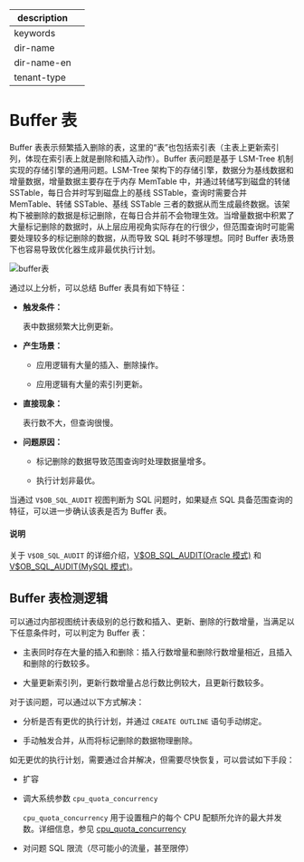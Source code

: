 |description||
|---|---|
|keywords||
|dir-name||
|dir-name-en||
|tenant-type||

# Buffer 表

Buffer 表表示频繁插入删除的表，这里的“表”也包括索引表（主表上更新索引列，体现在索引表上就是删除和插入动作）。Buffer 表问题是基于 LSM-Tree 机制实现的存储引擎的通用问题。LSM-Tree 架构下的存储引擎，数据分为基线数据和增量数据，增量数据主要存在于内存 MemTable 中，并通过转储写到磁盘的转储 SSTable，每日合并时写到磁盘上的基线 SSTable，查询时需要合并 MemTable、转储 SSTable、基线 SSTable 三者的数据从而生成最终数据。该架构下被删除的数据是标记删除，在每日合并前不会物理生效。当增量数据中积累了大量标记删除的数据时，从上层应用视角实际存在的行很少，但范围查询时可能需要处理较多的标记删除的数据，从而导致 SQL 耗时不够理想。同时 Buffer 表场景下也容易导致优化器生成非最优执行计划。

![buffer表](https://obbusiness-private.oss-cn-shanghai.aliyuncs.com/doc/img/observer/410-easy/tuning-buffer-table.jpg)

通过以上分析，可以总结 Buffer 表具有如下特征：

* **触发条件：**

    表中数据频繁大比例更新。

* **产生场景：**

    * 应用逻辑有大量的插入、删除操作。
    
    * 应用逻辑有大量的索引列更新。

* **直接现象：**

    表行数不大，但查询很慢。

* **问题原因：**

    * 标记删除的数据导致范围查询时处理数据量增多。
    
    * 执行计划非最优。

当通过 `V$OB_SQL_AUDIT` 视图判断为 SQL 问题时，如果疑点 SQL 具备范围查询的特征，可以进一步确认该表是否为 Buffer 表。

<main id="notice" type='explain'>
    <h4>说明</h4>
    <p>关于 <code>V$OB_SQL_AUDIT</code> 的详细介绍，<a href="../../../../../700.reference/700.system-views/500.system-view-of-oracle-mode/300.performance-view-of-oracle-mode/3000.gv-sql_audit-of-oracle-mode.md">V$OB_SQL_AUDIT(Oracle 模式)</a> 和 <a href="../../../../../700.reference/700.system-views/400.system-view-of-mysql-mode/300.performance-view-of-mysql-mode/2200.gv-sql_audit-of-mysql-mode.md">V$OB_SQL_AUDIT(MySQL 模式)</a>。</p>
</main>

## Buffer 表检测逻辑

可以通过内部视图统计表级别的总行数和插入、更新、删除的行数增量，当满足以下任意条件时，可以判定为 Buffer 表：

* 主表同时存在大量的插入和删除：插入行数增量和删除行数增量相近，且插入和删除的行数较多。

* 大量更新索引列，更新行数增量占总行数比例较大，且更新行数较多。

对于该问题，可以通过以下方式解决：

* 分析是否有更优的执行计划，并通过 `CREATE OUTLINE` 语句手动绑定。

* 手动触发合并，从而将标记删除的数据物理删除。

如无更优的执行计划，需要通过合并解决，但需要尽快恢复，可以尝试如下手段：

* 扩容

* 调大系统参数 `cpu_quota_concurrency`

    `cpu_quota_concurrency` 用于设置租户的每个 CPU 配额所允许的最大并发数。详细信息，参见 [cpu_quota_concurrency](../../../../../700.reference/800.configuration-items-and-system-variables/100.system-configuration-items/400.tenant-level-configuration-items/5500.cpu_quota_concurrency.md)

* 对问题 SQL 限流（尽可能小的流量，甚至限停）


